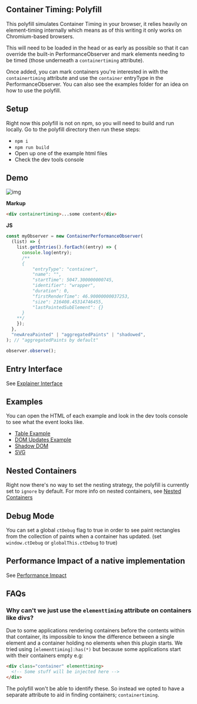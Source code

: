 ## Container Timing: Polyfill

This polyfill simulates Container Timing in your browser, it relies heavily on element-timing internally which means as of this writing it only works on Chromium-based browsers.

This will need to be loaded in the head or as early as possible so that it can override the built-in PerformanceObserver and mark elements needing to be timed (those underneath a `containertiming` attribute).

Once added, you can mark containers you're interested in with the `containertiming` attribute and use the `container` entryType in the PerformanceObserver. You can also see the examples folder for an idea on how to use the polyfill.

## Setup

Right now this polyfill is not on npm, so you will need to build and run locally. Go to the polyfill directory then run these steps:

- `npm i`
- `npm run build`
- Open up one of the example html files
- Check the dev tools console

## Demo

![img](../docs/img/container-timing-demo.gif)

**Markup**

```html
<div containertiming>...some content</div>
```

**JS**

```js
const myObserver = new ContainerPerformanceObserver(
  (list) => {
    list.getEntries().forEach((entry) => {
      console.log(entry);
      /**
      {
          "entryType": "container",
          "name": "",
          "startTime": 5047.300000000745,
          "identifier": "wrapper",
          "duration": 0,
          "firstRenderTime": 46.90000000037253,
          "size": 216408.45314746455,
          "lastPaintedSubElement": {}
      }
    **/
    });
  },
  "newAreaPainted" | "aggregatedPaints" | "shadowed",
); // "aggregatedPaints by default"

observer.observe();
```

## Entry Interface

See [Explainer Interface](../readme.md#performancecontainertiming)

## Examples

You can open the HTML of each example and look in the dev tools console to see what the event looks like.

- [Table Example](./examples/table/table.html)
- [DOM Updates Example](./examples/adding-content/index.html)
- [Shadow DOM](./examples/shadow-dom/index.html)
- [SVG](./examples/svg/index.html)

## Nested Containers

Right now there's no way to set the nesting strategy, the polyfill is currently set to `ignore` by default.
For more info on nested containers, see [Nested Containers](../README.md#nested-container-roots)

## Debug Mode

You can set a global `ctDebug` flag to true in order to see paint rectangles from the collection of paints when a container has updated.
(set `window.ctDebug` or `globalThis.ctDebug` to true)

## Performance Impact of a native implementation

See [Performance Impact](./performance-impact.md)

## FAQs

### Why can't we just use the `elementtiming` attribute on containers like divs?

Due to some applications rendering containers before the contents within that container, its impossible to know the difference between a single element and a container holding no elements when this plugin starts. We tried using `[elementtiming]:has(*)` but because some applications start with their containers empty e.g:

```html
<div class="container" elementtiming>
  <!-- Some stuff will be injected here -->
</div>
```

The polyfill won't be able to identify these. So instead we opted to have a separate attribute to aid in finding containers; `containertiming`.
